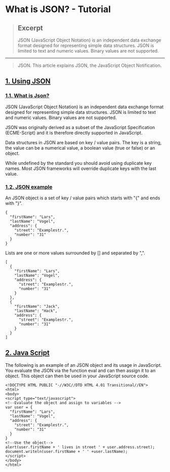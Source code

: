 
# What is JSON? - Tutorial

> ## Excerpt
> JSON (JavaScript Object Notation) is an independent data exchange format designed for representing simple data structures.
JSON is limited to text and numeric values.
Binary values are not supported.

---
> JSON. This article explains JSON, the JavaScript Object Notification.

## [](https://www.vogella.com/tutorials/JSON/article.html#jsonoverview)[1\. Using JSON](https://www.vogella.com/tutorials/JSON/article.html#jsonoverview)

### [](https://www.vogella.com/tutorials/JSON/article.html#what-is-json)[1.1. What is Json?](https://www.vogella.com/tutorials/JSON/article.html#what-is-json)

JSON (JavaScript Object Notation) is an independent data exchange format designed for representing simple data structures. JSON is limited to text and numeric values. Binary values are not supported.

JSON was originally derived as a subset of the JavaScript Specification (ECME-Script) and it is therefore directly supported in JavaScript.

Data structures in JSON are based on key / value pairs. The key is a string, the value can be a numerical value, a boolean value (true or false) or an object.

While undefined by the standard you should avoid using duplicate key names. Most JSON frameworks will override duplicate keys with the last value.

### [](https://www.vogella.com/tutorials/JSON/article.html#json_example)[1.2. JSON example](https://www.vogella.com/tutorials/JSON/article.html#json_example)

An JSON object is a set of key / value pairs which starts with "{" and ends with "}".

```
{
  "firstName": "Lars",
  "lastName": "Vogel",
  "address": {
    "street": "Examplestr.",
    "number": "31"
  }
}
```

Lists are one or more values surrounded by \[\] and separated by ",".

```
[
  {
    "firstName": "Lars",
    "lastName": "Vogel",
    "address": {
      "street": "Examplestr.",
      "number": "31"
    }
  },
  {
    "firstName": "Jack",
    "lastName": "Hack",
    "address": {
      "street": "Examplestr.",
      "number": "31"
    }
  }
]
```

## [](https://www.vogella.com/tutorials/JSON/article.html#json_javascript)[2\. Java Script](https://www.vogella.com/tutorials/JSON/article.html#json_javascript)

The following is an example of an JSON object and its usage in JavaScript. You evaluate the JSON via the function eval and can then assign it to an object. This object can then be used in your JavaScript source code.

```
<!DOCTYPE HTML PUBLIC "-//W3C//DTD HTML 4.01 Transitional//EN">
<html>
<body>
<script type="text/javascript">
<!--Evaluate the object and assign to variables -->
var user = {
  "firstName": "Lars",
  "lastName": "Vogel",
  "address": {
    "street": "Examplestr.",
    "number": "31"
  }
}
<!--Use the object-->
alert(user.firstName + ' lives in street ' + user.address.street);
document.writeln(user.firstName + ' ' +user.lastName);
</script>
</body>
</html>
```

